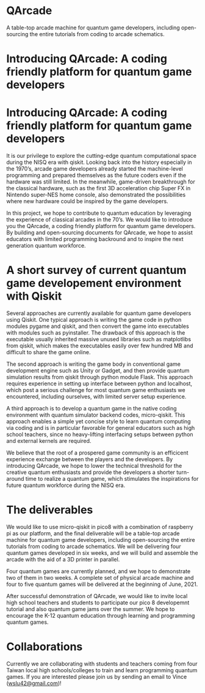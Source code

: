 # QArcade
A table-top arcade machine for quantum game developers, including open-sourcing the entire tutorials from coding to arcade schematics.

# Introducing QArcade: A coding friendly platform for quantum game developers


# Introducing QArcade: A coding friendly platform for quantum game developers

 It is our privilege to explore the cutting-edge quantum computational space during the NISQ era with qiskit. Looking back into the history especially in the 1970’s, arcade game developers already started the machine-level programming and prepared themselves as the future coders even if the hardware was still limited. In the meanwhile, game-driven breakthrough for the classical hardware, such as the first 3D acceleration chip Super FX in Nintendo super-NES home console, also demonstrated the possibilities where new hardware could be inspired by the game developers.

In this project, we hope to contribute to quantum education by leveraging the experience of classical arcades in the 70’s. We would like to introduce you the QArcade, a coding friendly platform for quantum game developers. By building and open-sourcing documents for QArcade, we hope to assist educators with limited programming backround and to inspire the next generation quantum workforce.
 
# A short survey of current quantum game developement environment with Qiskit

  Several approaches are currently available for quantum game developers using Qiskit. One typical approach is writing the game code in python modules pygame and qiskit, and then convert the game into executables with modules such as pyinstaller. The drawback of this approach is the executable usually inherited massive unused libraries such as matplotlibs from qiskit, which makes the executables easily over few hundred MB and difficult to share the game online. 
  
  The second approach is writing the game body in conventional game development engine such as Unity or Gadget, and then provide quantum simulation results from qiskit through python module Flask. This approach requires experience in setting up interface between python and localhost, which post a serious challenge for most quantum game enthusiasts we encountered, including ourselves, with limited server setup experience. 
  
  A third approach is to develop a quantum game in the native coding environment with quantum simulator backend codes, micro-qiskit. This approach enables a simple yet concise style to learn quantum computing via coding and is in particular favorable for general educators such as high school teachers, since no heavy-lifting interfacing setups between python and external kernels are required.
  
  We believe that the root of a prospered game community is an efficicent experience exchange between the players and the developers. By introducing QArcade, we hope to lower the technical threshold for the creative quantum enthusiasts and provide the developers a shorter turn-around time to realize a quantum game, which stimulates the inspirations for future quantum workforce during the NISQ era.
  
# The deliverables

  We would like to use micro-qiskit in pico8 with a combination of raspberry pi as our platform, and the final deliverable will be a table-top arcade machine for quantum game developers, including open-sourcing the entire tutorials from coding to arcade schematics. We will be delivering four quantum games developed in six weeks, and we will build and assemble the arcade with the aid of a 3D printer in parallel.
  
 Four quantum games are currently planned, and we hope to demonstrate two of them in two weeks. A complete set of physical arcade machine and four to five quantum games will be delivered at the beginning of June, 2021.
  
 After successful demonstration of QArcade, we would like to invite local high school teachers and students to participate our pico 8 developemnt tutorial and also quantum game jams over the summer. We hope to encourage the K-12 quantum education through learning and programming quantum games.
  
# Collaborations

  Currently we are collaborating with students and teachers coming from four Taiwan local high schools/colleges to train and learn programming quantum games. If you are interested please join us by sending an email to Vince (wslu42@gmail.com)!
